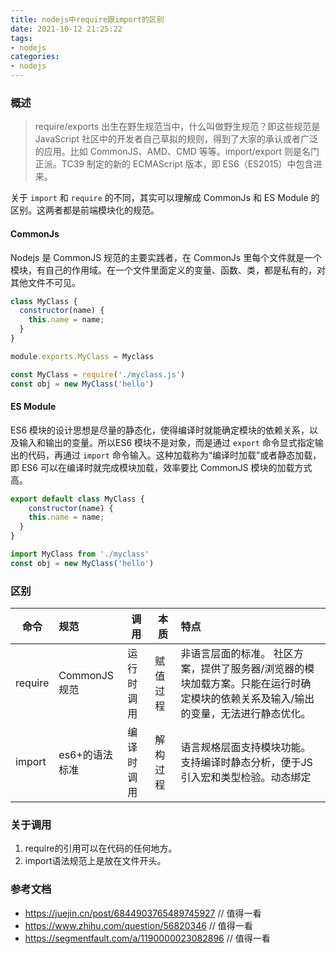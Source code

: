 ```yaml
---
title: nodejs中require跟import的区别
date: 2021-10-12 21:25:22
tags:
- nodejs
categories:
- nodejs
---
```


### 概述

>  require/exports 出生在野生规范当中，什么叫做野生规范？即这些规范是 JavaScript 社区中的开发者自己草拟的规则，得到了大家的承认或者广泛的应用。比如 CommonJS、AMD、CMD 等等。import/export 则是名门正派。TC39 制定的新的 ECMAScript 版本，即 ES6（ES2015）中包含进来。

关于 `import` 和 `require` 的不同，其实可以理解成 CommonJs 和 ES Module 的区别。这两者都是前端模块化的规范。

#### CommonJs

Nodejs 是 CommonJS 规范的主要实践者，在 CommonJs 里每个文件就是一个模块，有自己的作用域。在一个文件里面定义的变量、函数、类，都是私有的，对其他文件不可见。

```javascript
class MyClass {
  constructor(name) {
    this.name = name;
  }
}

module.exports.MyClass = Myclass

const MyClass = require('./myclass.js')
const obj = new MyClass('hello')
```

#### ES Module

ES6 模块的设计思想是尽量的静态化，使得编译时就能确定模块的依赖关系，以及输入和输出的变量。所以ES6 模块不是对象，而是通过 `export` 命令显式指定输出的代码，再通过 `import` 命令输入。这种加载称为“编译时加载”或者静态加载，即 ES6 可以在编译时就完成模块加载，效率要比 CommonJS 模块的加载方式高。

```javascript
export default class MyClass {
	constructor(name) {
    this.name = name;
  }
}

import MyClass from './myclass'
const obj = new MyClass('hello')
```

### 区别

| 命令    | 规范           | 调用       | 本质     | 特点                                                         |
| ------- | :------------- | ---------- | -------- | :----------------------------------------------------------- |
| require | CommonJS规范   | 运行时调用 | 赋值过程 | 非语言层面的标准。 社区方案，提供了服务器/浏览器的模块加载方案。只能在运行时确定模块的依赖关系及输入/输出的变量，无法进行静态优化。 |
| import  | es6+的语法标准 | 编译时调用 | 解构过程 | 语言规格层面支持模块功能。支持编译时静态分析，便于JS引入宏和类型检验。动态绑定 |

### 关于调用

1. require的引用可以在代码的任何地方。
2. import语法规范上是放在文件开头。

### 参考文档

- https://juejin.cn/post/6844903765489745927 // 值得一看
- https://www.zhihu.com/question/56820346     // 值得一看
- https://segmentfault.com/a/1190000023082896  // 值得一看